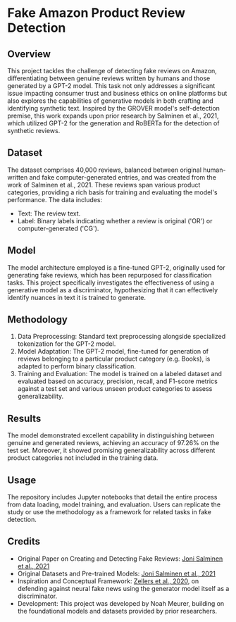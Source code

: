 # Fake Amazon Product Review Detection

## Overview
This project tackles the challenge of detecting fake reviews on Amazon, differentiating between genuine reviews written by humans and those generated by a GPT-2 model. This task not only addresses a significant issue impacting consumer trust and business ethics on online platforms but also explores the capabilities of generative models in both crafting and identifying synthetic text. Inspired by the GROVER model's self-detection premise, this work expands upon prior research by Salminen et al., 2021, which utilized GPT-2 for the generation and RoBERTa for the detection of synthetic reviews.

## Dataset
The dataset comprises 40,000 reviews, balanced between original human-written and fake computer-generated entries, and was created from the work of Salminen et al., 2021. These reviews span various product categories, providing a rich basis for training and evaluating the model's performance. The data includes:

- Text: The review text.
- Label: Binary labels indicating whether a review is original ('OR') or computer-generated ('CG').

## Model
The model architecture employed is a fine-tuned GPT-2, originally used for generating fake reviews, which has been repurposed for classification tasks. This project specifically investigates the effectiveness of using a generative model as a discriminator, hypothesizing that it can effectively identify nuances in text it is trained to generate.

## Methodology
1. Data Preprocessing: Standard text preprocessing alongside specialized tokenization for the GPT-2 model.
2. Model Adaptation: The GPT-2 model, fine-tuned for generation of reviews belonging to a particular product category (e.g. Books), is adapted to perform binary classification.
3. Training and Evaluation: The model is trained on a labeled dataset and evaluated based on accuracy, precision, recall, and F1-score metrics against a test set and various unseen product categories to assess generalizability.

## Results
The model demonstrated excellent capability in distinguishing between genuine and generated reviews, achieving an accuracy of 97.26% on the test set. Moreover, it showed promising generalizability across different product categories not included in the training data.

## Usage
The repository includes Jupyter notebooks that detail the entire process from data loading, model training, and evaluation. Users can replicate the study or use the methodology as a framework for related tasks in fake detection.

## Credits
- Original Paper on Creating and Detecting Fake Reviews: [Joni Salminen et al., 2021](https://doi.org/10.1016/j.jretconser.2021.102771)
- Original Datasets and Pre-trained Models: [Joni Salminen et al., 2021](https://drive.google.com/drive/folders/1aadnypFL_aLiP6Z61VAW4_gYibGXLV2x?usp=sharing)
- Inspiration and Conceptual Framework: [Zellers et al., 2020](https://doi.org/10.48550/arXiv.1905.12616), on defending against neural fake news using the generator model itself as a discriminator.
- Development: This project was developed by Noah Meurer, building on the foundational models and datasets provided by prior researchers.
